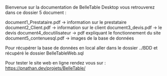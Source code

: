 Bienvenue sur la documentation de BelleTable Desktop vous retrouverez dans ce dossier 5 document :

document1_Prestataire.pdf -> information sur le prestataire
document2_Client.pdf -> information sur le client
document3_devis.pdf -> le devis
document4_docutilisateur -> pdf expliquant le fonctionnement du site
document5_contenuesql.pdf -> images de la base de données

Pour récupérer la base de données en local aller dans le dossier ../BDD et récupéré le dossier BelleTableWeb.sql

Pour tester le site web en ligne rendez vous sur : https://pnathan.dev/projets/BelleTable/

